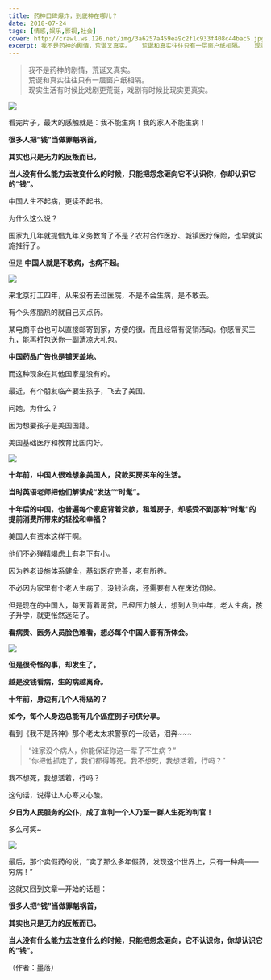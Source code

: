 ```yaml
---
title: 药神口碑爆炸，到底神在哪儿？
date: 2018-07-24
tags: [情感,娱乐,影视,社会]
cover: http://crawl.ws.126.net/img/3a6257a459ea9c2f1c933f408c44bac5.jpg
excerpt: 我不是药神的剧情，荒诞又真实。   荒诞和真实往往只有一层窗户纸相隔。   现实生活有时候比戏剧更荒诞，戏剧有时候比现实更真实。
---
```

> 我不是药神的剧情，荒诞又真实。  
> 荒诞和真实往往只有一层窗户纸相隔。  
> 现实生活有时候比戏剧更荒诞，戏剧有时候比现实更真实。  
>

![](http://crawl.ws.126.net/img/3a6257a459ea9c2f1c933f408c44bac5.jpg)  

看完片子，最大的感触就是：我不能生病！我的家人不能生病！

**很多人把“钱”当做罪魁祸首，**

**其实也只是无力的反叛而已。**

**当人没有什么能力去改变什么的时候，只能把怨念砸向它不认识你，你却认识它的“钱”。**

中国人生不起病，更读不起书。

为什么这么说？

国家九几年就提倡九年义务教育了不是？农村合作医疗、城镇医疗保险，也早就实施推行了。

但是 **中国人就是不敢病，也病不起。**

![](http://crawl.ws.126.net/img/a129b38c51342c2cc628ed6f2ad44c9c.jpg)  

来北京打工四年，从来没有去过医院，不是不会生病，是不敢去。

有个头疼脑热的就自己买点药。

某电商平台也可以直接邮寄到家，方便的很。而且经常有促销活动。你感冒买三九，能再打包送你一副清凉大礼包。

**中国药品广告也是铺天盖地。**

而这种现象在其他国家是没有的。

最近，有个朋友临产要生孩子，飞去了美国。

问她，为什么？

因为想要孩子是美国国籍。

美国基础医疗和教育比国内好。

![](http://crawl.ws.126.net/img/358002a3d4f1c4cebe9a921565563331.jpg)  

**十年前，中国人很难想象美国人，贷款买房买车的生活。**

**当时英语老师把他们解读成“发达”“时髦”。**

**十年后的中国，也普遍每个家庭背着贷款，租着房子，却感受不到那种“时髦”的提前消费所带来的轻松和幸福？**

美国人有资本这样干啊。

他们不必殚精竭虑上有老下有小。

因为养老设施体系健全，基础医疗完善，老有所养。

不必因为家里有个老人生病了，没钱治病，还需要有人在床边伺候。

但是现在的中国人，每天背着房贷，已经压力够大，想到人到中年，老人生病，孩子升学，就更怅然迷茫了。

**看病贵、医务人员脸色难看，想必每个中国人都有所体会。**

![](http://crawl.ws.126.net/img/6678700ff4bb6c075cf68f4b82f6cb3a.jpg)  

**但是很奇怪的事，却发生了。**

**越是没钱看病，生的病越离奇。**

**十年前，身边有几个人得癌的？**

**如今，每个人身边总能有几个癌症例子可供分享。**

看到《我不是药神》那个老太太求警察的一段话，泪奔~~~

> “谁家没个病人，你能保证你这一辈子不生病？”  
> “你把他抓走了，我们都得等死。我不想死，我想活着，行吗？”  
>

我不想死，我想活着，行吗？

这句话，说得让人心寒又心酸。

**夕日为人民服务的公仆，成了宣判一个人乃至一群人生死的判官！**

多么可笑~

![](http://crawl.ws.126.net/img/13971c50edc2c826bf13fdf04026ef08.jpg)  

最后，那个卖假药的说，“卖了那么多年假药，发现这个世界上，只有一种病——穷病！”

这就又回到文章一开始的话题：

**很多人把“钱”当做罪魁祸首，**

**其实也只是无力的反叛而已。**

**当人没有什么能力去改变什么的时候，只能把怨念砸向，它不认识你，你却认识它的“钱”。**

（作者：墨落）

